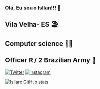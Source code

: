 ### Olá, Eu sou o Isllan!!! 👋
## Vila Velha- ES 🏖️
## Computer science 👨‍💻
## Officer R / 2 Brazilian Army 🔰

[![Twitter](https://img.shields.io/badge/Twitter-1DA1F2?style=for-the-badge&logo=twitter&logoColor=white)](https://twitter.com/isllan_rx)
[![Instagram](https://img.shields.io/badge/Instagram-E4405F?style=for-the-badge&logo=instagram&logoColor=white)](https://instagram.com/Isllan_Toso)

![Isllarx GitHub stats](https://github-readme-stats.vercel.app/api?username=Isllanrx&show_icons=true&theme=dracula)

